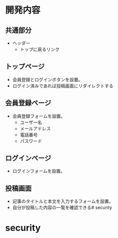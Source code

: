 # 開発内容
## 共通部分
  - ヘッダー
    - トップに戻るリンク
## トップページ 
  - 会員登録とログインボタンを設置。
  - ログイン済みであれば投稿画面にリダイレクトする
## 会員登録ページ
  - 会員登録フォームを設置。
    - ユーザー名
    - メールアドレス
    - 電話番号
    - パスワード
## ログインページ
  - ログインフォームを設置。
## 投稿画面
  - 記事のタイトルと本文を入力するフォームを設置。
  - 自分が投稿した内容の一覧を確認できる# security
# security
